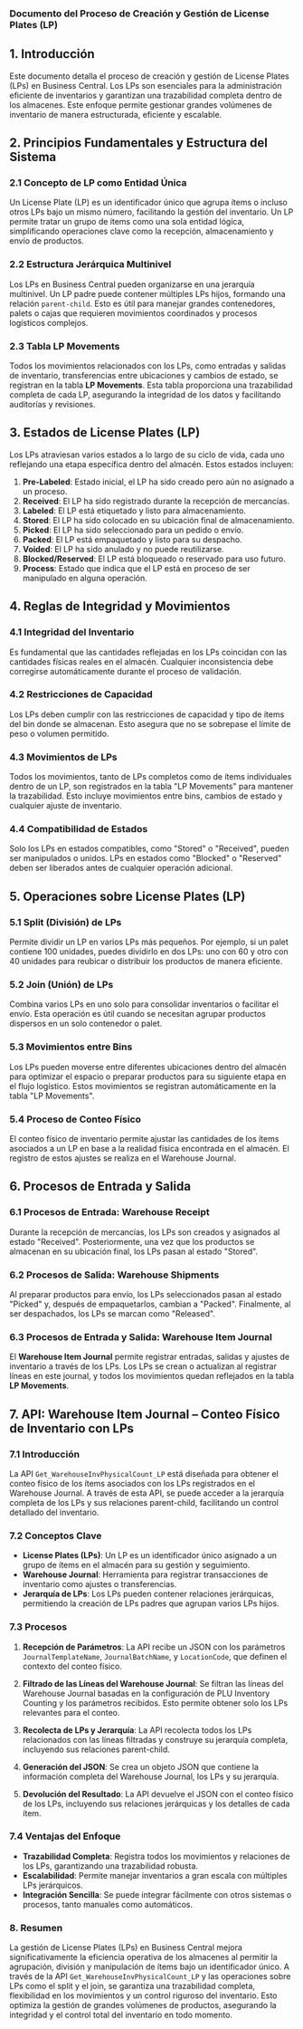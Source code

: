 ### **Documento del Proceso de Creación y Gestión de License Plates (LP)**

## **1. Introducción**

Este documento detalla el proceso de creación y gestión de License Plates (LPs) en Business Central. Los LPs son esenciales para la administración eficiente de inventarios y garantizan una trazabilidad completa dentro de los almacenes. Este enfoque permite gestionar grandes volúmenes de inventario de manera estructurada, eficiente y escalable.

## **2. Principios Fundamentales y Estructura del Sistema**

### **2.1 Concepto de LP como Entidad Única**
Un License Plate (LP) es un identificador único que agrupa ítems o incluso otros LPs bajo un mismo número, facilitando la gestión del inventario. Un LP permite tratar un grupo de ítems como una sola entidad lógica, simplificando operaciones clave como la recepción, almacenamiento y envío de productos.

### **2.2 Estructura Jerárquica Multinivel**
Los LPs en Business Central pueden organizarse en una jerarquía multinivel. Un LP padre puede contener múltiples LPs hijos, formando una relación `parent-child`. Esto es útil para manejar grandes contenedores, palets o cajas que requieren movimientos coordinados y procesos logísticos complejos.

### **2.3 Tabla LP Movements**
Todos los movimientos relacionados con los LPs, como entradas y salidas de inventario, transferencias entre ubicaciones y cambios de estado, se registran en la tabla **LP Movements**. Esta tabla proporciona una trazabilidad completa de cada LP, asegurando la integridad de los datos y facilitando auditorías y revisiones.

## **3. Estados de License Plates (LP)**

Los LPs atraviesan varios estados a lo largo de su ciclo de vida, cada uno reflejando una etapa específica dentro del almacén. Estos estados incluyen:

1. **Pre-Labeled**: Estado inicial, el LP ha sido creado pero aún no asignado a un proceso.
2. **Received**: El LP ha sido registrado durante la recepción de mercancías.
3. **Labeled**: El LP está etiquetado y listo para almacenamiento.
4. **Stored**: El LP ha sido colocado en su ubicación final de almacenamiento.
5. **Picked**: El LP ha sido seleccionado para un pedido o envío.
6. **Packed**: El LP está empaquetado y listo para su despacho.
7. **Voided**: El LP ha sido anulado y no puede reutilizarse.
8. **Blocked/Reserved**: El LP está bloqueado o reservado para uso futuro.
9. **Process**: Estado que indica que el LP está en proceso de ser manipulado en alguna operación.

## **4. Reglas de Integridad y Movimientos**

### **4.1 Integridad del Inventario**
Es fundamental que las cantidades reflejadas en los LPs coincidan con las cantidades físicas reales en el almacén. Cualquier inconsistencia debe corregirse automáticamente durante el proceso de validación.

### **4.2 Restricciones de Capacidad**
Los LPs deben cumplir con las restricciones de capacidad y tipo de ítems del bin donde se almacenan. Esto asegura que no se sobrepase el límite de peso o volumen permitido.

### **4.3 Movimientos de LPs**
Todos los movimientos, tanto de LPs completos como de ítems individuales dentro de un LP, son registrados en la tabla "LP Movements" para mantener la trazabilidad. Esto incluye movimientos entre bins, cambios de estado y cualquier ajuste de inventario.

### **4.4 Compatibilidad de Estados**
Solo los LPs en estados compatibles, como "Stored" o "Received", pueden ser manipulados o unidos. LPs en estados como "Blocked" o "Reserved" deben ser liberados antes de cualquier operación adicional.

## **5. Operaciones sobre License Plates (LP)**

### **5.1 Split (División) de LPs**
Permite dividir un LP en varios LPs más pequeños. Por ejemplo, si un palet contiene 100 unidades, puedes dividirlo en dos LPs: uno con 60 y otro con 40 unidades para reubicar o distribuir los productos de manera eficiente.

### **5.2 Join (Unión) de LPs**
Combina varios LPs en uno solo para consolidar inventarios o facilitar el envío. Esta operación es útil cuando se necesitan agrupar productos dispersos en un solo contenedor o palet.

### **5.3 Movimientos entre Bins**
Los LPs pueden moverse entre diferentes ubicaciones dentro del almacén para optimizar el espacio o preparar productos para su siguiente etapa en el flujo logístico. Estos movimientos se registran automáticamente en la tabla "LP Movements".

### **5.4 Proceso de Conteo Físico**
El conteo físico de inventario permite ajustar las cantidades de los ítems asociados a un LP en base a la realidad física encontrada en el almacén. El registro de estos ajustes se realiza en el Warehouse Journal.

## **6. Procesos de Entrada y Salida**

### **6.1 Procesos de Entrada: Warehouse Receipt**
Durante la recepción de mercancías, los LPs son creados y asignados al estado "Received". Posteriormente, una vez que los productos se almacenan en su ubicación final, los LPs pasan al estado "Stored".

### **6.2 Procesos de Salida: Warehouse Shipments**
Al preparar productos para envío, los LPs seleccionados pasan al estado "Picked" y, después de empaquetarlos, cambian a "Packed". Finalmente, al ser despachados, los LPs se marcan como "Released".

### **6.3 Procesos de Entrada y Salida: Warehouse Item Journal**
El **Warehouse Item Journal** permite registrar entradas, salidas y ajustes de inventario a través de los LPs. Los LPs se crean o actualizan al registrar líneas en este journal, y todos los movimientos quedan reflejados en la tabla **LP Movements**.

## **7. API: Warehouse Item Journal – Conteo Físico de Inventario con LPs**

### **7.1 Introducción**
La API `Get_WarehouseInvPhysicalCount_LP` está diseñada para obtener el conteo físico de los ítems asociados con los LPs registrados en el Warehouse Journal. A través de esta API, se puede acceder a la jerarquía completa de los LPs y sus relaciones parent-child, facilitando un control detallado del inventario.

### **7.2 Conceptos Clave**

- **License Plates (LPs)**: Un LP es un identificador único asignado a un grupo de ítems en el almacén para su gestión y seguimiento.
- **Warehouse Journal**: Herramienta para registrar transacciones de inventario como ajustes o transferencias.
- **Jerarquía de LPs**: Los LPs pueden contener relaciones jerárquicas, permitiendo la creación de LPs padres que agrupan varios LPs hijos.

### **7.3 Procesos**

1. **Recepción de Parámetros**: La API recibe un JSON con los parámetros `JournalTemplateName`, `JournalBatchName`, y `LocationCode`, que definen el contexto del conteo físico.
   
2. **Filtrado de las Líneas del Warehouse Journal**: Se filtran las líneas del Warehouse Journal basadas en la configuración de PLU Inventory Counting y los parámetros recibidos. Esto permite obtener solo los LPs relevantes para el conteo.

3. **Recolecta de LPs y Jerarquía**: La API recolecta todos los LPs relacionados con las líneas filtradas y construye su jerarquía completa, incluyendo sus relaciones parent-child.

4. **Generación del JSON**: Se crea un objeto JSON que contiene la información completa del Warehouse Journal, los LPs y su jerarquía.

5. **Devolución del Resultado**: La API devuelve el JSON con el conteo físico de los LPs, incluyendo sus relaciones jerárquicas y los detalles de cada ítem.

### **7.4 Ventajas del Enfoque**

- **Trazabilidad Completa**: Registra todos los movimientos y relaciones de los LPs, garantizando una trazabilidad robusta.
- **Escalabilidad**: Permite manejar inventarios a gran escala con múltiples LPs jerárquicos.
- **Integración Sencilla**: Se puede integrar fácilmente con otros sistemas o procesos, tanto manuales como automáticos.

### **8. Resumen**

La gestión de License Plates (LPs) en Business Central mejora significativamente la eficiencia operativa de los almacenes al permitir la agrupación, división y manipulación de ítems bajo un identificador único. A través de la API `Get_WarehouseInvPhysicalCount_LP` y las operaciones sobre LPs como el split y el join, se garantiza una trazabilidad completa, flexibilidad en los movimientos y un control riguroso del inventario. Esto optimiza la gestión de grandes volúmenes de productos, asegurando la integridad y el control total del inventario en todo momento.